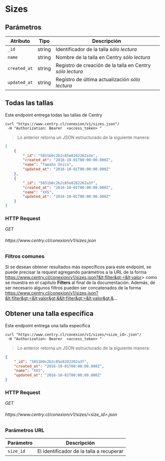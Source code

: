 # Sizes

## Parámetros

| Atributo     | Tipo   | Descripción                                                                             |
| ------------ | ------ | --------------------------------------------------------------------------------------- |
| `_id`        | string | Identificador de la talla <i class="label label-info">sólo lectura</i>                  |
| `name`       | string | Nombre de la talla en Centry <i class="label label-info">sólo lectura</i>               |
| `created_at` | string | Registro de creación de la talla en Centry <i class="label label-info">sólo lectura</i> |
| `updated_at` | string | Registro de última actualización <i class="label label-info">sólo lectura</i>           |

## Todas las tallas

Este endpoint entrega todas las tallas de Centry

```shell
curl "https://www.centry.cl/conexion/v1/sizes.json"/
 -H "Authorization: Bearer  <access_token> "
```

> Lo anterior retorna un JSON estructurado de la siguiente manera:

```json
[
    {
        "_id": "5851b0c2b2c85e8282262a3e",
        "created_at": "2016-10-01T00:00:00.000Z",
        "name": "Tamaño Único",
        "updated_at": "2016-10-01T00:00:00.000Z"
    },
    {
        "_id": "5851b0c2b2c85e8282262a3f",
        "created_at": "2016-10-01T00:00:00.000Z",
        "name": "XXS",
        "updated_at": "2016-10-01T00:00:00.000Z"
    }
]
```

### HTTP Request

<div class="api-endpoint">
  <div class="endpoint-data">
    <i class="label label-get">GET</i>
    <h6> https://www.centry.cl/conexion/v1/sizes.json </h6>
  </div>
</div>

### Filtros comunes

Si se desean obtener resultados más específicos para este endpoint, se puede precisar la request agregando parámetros a la URL de la forma https://www.centry.cl/conexion/v1/sizes.json?&lt;filter&gt;=&lt;valor&gt; como se muestra en el capítulo **Filters** al final de la documentación. Además, de ser necesario algunos filtros pueden ser concatenados de la forma https://www.centry.cl/conexion/v1/sizes.json?&lt;filter&gt;=&lt;valor&gt;&&lt;filter&gt;=&lt;valor&gt;&...

## Obtener una talla específica

Este endpoint entrega una talla  específica

```shell
curl "https://www.centry.cl/conexion/v1/sizes/<size_id>.json"/
 -H "Authorization: Bearer  <access_token> "
```

> Lo anterior retorna un JSON estructurado de la siguiente manera:

```json
{
    "_id": "5851b0c2b2c85e8282262a3f",
    "created_at": "2016-10-01T00:00:00.000Z",
    "name": "XXS",
    "updated_at": "2016-10-01T00:00:00.000Z"
}
```

### HTTP Request

<div class="api-endpoint">
  <div class="endpoint-data">
    <i class="label label-get">GET</i>
    <h6> https://www.centry.cl/conexion/v1/sizes/&lt;size_id&gt;.json </h6>
  </div>
</div>

### Parámetros URL

Parámetro  | Descripción
---------- | ----------------------------------------
`size_id`  | El identificador de la talla a recuperar
